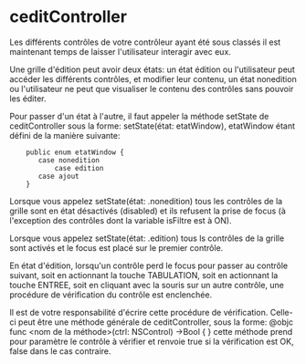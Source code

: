 # ceditController

Les différents contrôles de votre contrôleur ayant été sous classés il est maintenant temps de laisser l'utilisateur interagir avec eux.

Une grille d'édition peut avoir deux états: 
	un état édition ou l'utilisateur peut accéder les différents contrôles, et modifier leur contenu, 
	un état nonedition ou l'utilisateur ne peut que visualiser le contenu des contrôles sans pouvoir les éditer.

Pour passer d'un état à l'autre, il faut appeler la méthode setState de ceditController sous la forme: setState(état: etatWindow), etatWindow étant défini de la manière suivante:

		public enum etatWindow {
 		   case nonedition
    		   case edition
		   case ajout
		}

Lorsque vous appelez setState(état: .nonedition) tous les contrôles de la grille sont en état désactivés (disabled) et ils refusent la prise de focus (à l'exception des contrôles dont la variable isFiltre est à ON).

Lorsque vous appelez setState(état: .edition) tous ls contrôles de la grille sont activés et le focus est placé sur le premier contrôle.

En état d'édition, lorsqu'un contrôle perd le focus pour passer au contrôle suivant, soit en actionnant la touche TABULATION, soit en actionnant la touche ENTREE, soit en cliquant avec la souris sur un autre contrôle, une procédure de vérification du contrôle est enclenchée.

Il est de votre responsabilité d'écrire cette procédure de vérification.
Celle-ci peut être une méthode générale de ceditController, sous la forme:
	@objc func <nom de la méthode>(ctrl: NSControl) ->Bool {
	}
cette méthode prend pour paramètre le contrôle à vérifier et renvoie true si la vérification est OK, false dans le cas contraire.

